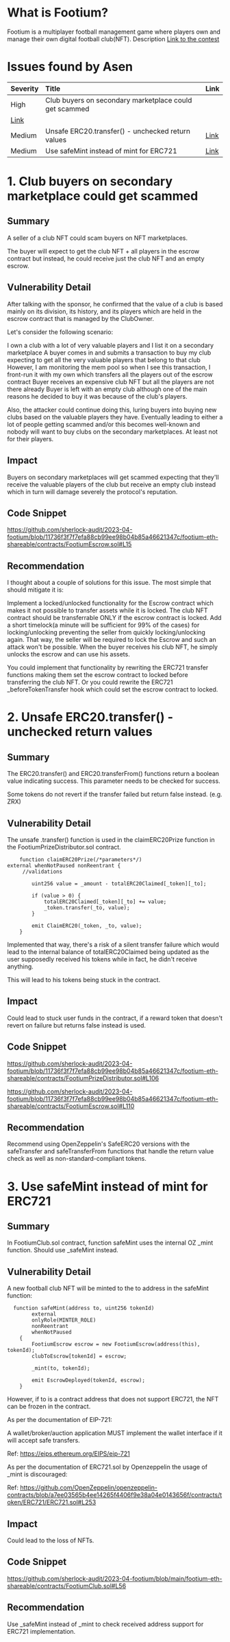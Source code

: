 # What is Footium?

Footium is a multiplayer football management game where players own and manage their own digital football club(NFT).
Description
[Link to the contest](https://audits.sherlock.xyz/contests/71)

# Issues found by Asen

| Severity                                                                     | Title                                                  | Link                                                                         |
| :--------------------------------------------------------------------------- | :----------------------------------------------------- | :--------------------------------------------------------------------------- |
| High                                                                         | Club buyers on secondary marketplace could get scammed |
| [Link](https://github.com/sherlock-audit/2023-04-footium-judging/issues/166) |
| Medium                                                                       | Unsafe ERC20.transfer() - unchecked return values      | [Link](https://github.com/sherlock-audit/2023-04-footium-judging/issues/149) |
| Medium                                                                       | Use safeMint instead of mint for ERC721                | [Link](https://github.com/sherlock-audit/2023-04-footium-judging/issues/67)  |

# 1. Club buyers on secondary marketplace could get scammed

## Summary

A seller of a club NFT could scam buyers on NFT marketplaces.

The buyer will expect to get the club NFT + all players in the escrow contract but instead, he could receive just the club NFT and an empty escrow.

## Vulnerability Detail

After talking with the sponsor, he confirmed that the value of a club is based mainly on its division, its history, and its players which are held in the escrow contract that is managed by the ClubOwner.

Let's consider the following scenario:

I own a club with a lot of very valuable players and I list it on a secondary marketplace
A buyer comes in and submits a transaction to buy my club expecting to get all the very valuable players that belong to that club
However, I am monitoring the mem pool so when I see this transaction, I front-run it with my own which transfers all the players out of the escrow contract
Buyer receives an expensive club NFT but all the players are not there already
Buyer is left with an empty club although one of the main reasons he decided to buy it was because of the club's players.

Also, the attacker could continue doing this, luring buyers into buying new clubs based on the valuable players they have. Eventually leading to either a lot of people getting scammed and/or this becomes well-known and nobody will want to buy clubs on the secondary marketplaces. At least not for their players.

## Impact

Buyers on secondary marketplaces will get scammed expecting that they'll receive the valuable players of the club but receive an empty club instead which in turn will damage severely the protocol's reputation.

## Code Snippet

https://github.com/sherlock-audit/2023-04-footium/blob/11736f3f7f7efa88cb99ee98b04b85a46621347c/footium-eth-shareable/contracts/FootiumEscrow.sol#L15

## Recommendation

I thought about a couple of solutions for this issue. The most simple that should mitigate it is:

Implement a locked/unlocked functionality for the Escrow contract which makes it not possible to transfer assets while it is locked.
The club NFT contract should be transferrable ONLY if the escrow contract is locked.
Add a short timelock(a minute will be sufficient for 99% of the cases) for locking/unlocking preventing the seller from quickly locking/unlocking again.
That way, the seller will be required to lock the Escrow and such an attack won't be possible. When the buyer receives his club NFT, he simply unlocks the escrow and can use his assets.

You could implement that functionality by rewriting the ERC721 transfer functions making them set the escrow contract to locked before transferring the club NFT.
Or you could rewrite the ERC721 \_beforeTokenTransfer hook which could set the escrow contract to locked.

# 2. Unsafe ERC20.transfer() - unchecked return values

## Summary

The ERC20.transfer() and ERC20.transferFrom() functions return a boolean value indicating success. This parameter needs to be checked for success.

Some tokens do not revert if the transfer failed but return false instead. (e.g. ZRX)

## Vulnerability Detail

The unsafe .transfer() function is used in the claimERC20Prize function in the FootiumPrizeDistributor.sol contract.

```solidity
    function claimERC20Prize(/*parameters*/)
external whenNotPaused nonReentrant {
     //validations

        uint256 value = _amount - totalERC20Claimed[_token][_to];

        if (value > 0) {
            totalERC20Claimed[_token][_to] += value;
            _token.transfer(_to, value);
        }

        emit ClaimERC20(_token, _to, value);
    }
```

Implemented that way, there's a risk of a silent transfer failure which would lead to the internal balance of totalERC20Claimed being updated as the user supposedly received his tokens while in fact, he didn't receive anything.

This will lead to his tokens being stuck in the contract.

## Impact

Could lead to stuck user funds in the contract, if a reward token that doesn't revert on failure but returns false instead is used.

## Code Snippet

https://github.com/sherlock-audit/2023-04-footium/blob/11736f3f7f7efa88cb99ee98b04b85a46621347c/footium-eth-shareable/contracts/FootiumPrizeDistributor.sol#L106

https://github.com/sherlock-audit/2023-04-footium/blob/11736f3f7f7efa88cb99ee98b04b85a46621347c/footium-eth-shareable/contracts/FootiumEscrow.sol#L110

## Recommendation

Recommend using OpenZeppelin's SafeERC20 versions with the safeTransfer and safeTransferFrom functions that handle the return value check as well as non-standard-compliant tokens.

# 3. Use safeMint instead of mint for ERC721

## Summary

In FootiumClub.sol contract, function safeMint uses the internal OZ \_mint function. Should use \_safeMint instead.

## Vulnerability Detail

A new football club NFT will be minted to the to address in the safeMint function:

```solidity
  function safeMint(address to, uint256 tokenId)
        external
        onlyRole(MINTER_ROLE)
        nonReentrant
        whenNotPaused
    {
        FootiumEscrow escrow = new FootiumEscrow(address(this), tokenId);
        clubToEscrow[tokenId] = escrow;

        _mint(to, tokenId);

        emit EscrowDeployed(tokenId, escrow);
    }
```

However, if to is a contract address that does not support ERC721, the NFT can be frozen in the contract.

As per the documentation of EIP-721:

A wallet/broker/auction application MUST implement the wallet interface if it will accept safe transfers.

Ref: https://eips.ethereum.org/EIPS/eip-721

As per the documentation of ERC721.sol by Openzeppelin the usage of \_mint is discouraged:

Ref: https://github.com/OpenZeppelin/openzeppelin-contracts/blob/a7ee03565b4ee14265f4406f9e38a04e0143656f/contracts/token/ERC721/ERC721.sol#L253

## Impact

Could lead to the loss of NFTs.

## Code Snippet

https://github.com/sherlock-audit/2023-04-footium/blob/main/footium-eth-shareable/contracts/FootiumClub.sol#L56

## Recommendation

Use \_safeMint instead of \_mint to check received address support for ERC721 implementation.
